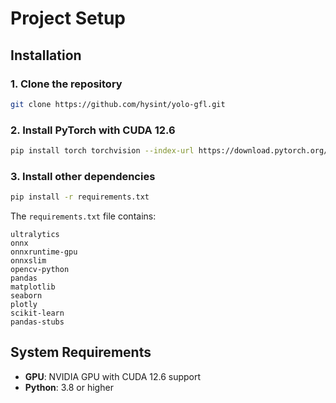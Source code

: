 # Project Setup

## Installation

### 1. Clone the repository
```bash
git clone https://github.com/hysint/yolo-gfl.git
```

### 2. Install PyTorch with CUDA 12.6
```bash
pip install torch torchvision --index-url https://download.pytorch.org/whl/cu126
```

### 3. Install other dependencies
```bash
pip install -r requirements.txt
```

The `requirements.txt` file contains:
```
ultralytics
onnx
onnxruntime-gpu
onnxslim
opencv-python
pandas
matplotlib
seaborn
plotly
scikit-learn
pandas-stubs
```

## System Requirements

- **GPU**: NVIDIA GPU with CUDA 12.6 support
- **Python**: 3.8 or higher
